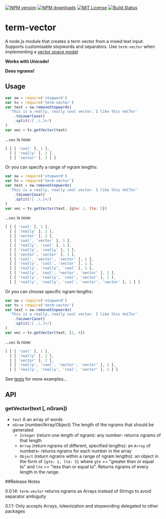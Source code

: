 [![NPM version][npm-version-image]][npm-url] [![NPM downloads][npm-downloads-image]][npm-url] [![MIT License][license-image]][license-url] [![Build Status][travis-image]][travis-url]

# term-vector
A node.js module that creates a term vector from a mixed text input. Supports customisable stopwords and separators. Use `term-vector` when implementing a [vector space model](http://en.wikipedia.org/wiki/Vector_space_model)

**Works with Unicode!**

**Does ngrams!**


## Usage

```javascript
var sw = require('stopword')
var tv = require('term-vector')
var text = sw.removeStopwords(
  'This is a really, really cool vector. I like this VeCTor'
    .toLowerCase()
    .split(/[ ,\.]+/)
)
var vec = tv.getVector(text)
```

...`vec` is now:

```javascript
[ [ [ 'cool' ], 1 ],
  [ [ 'really' ], 2 ],
  [ [ 'vector' ], 2 ] ]
```


Or you can specify a range of ngram lengths:

```javascript
var sw = require('stopword')
var tv = require('term-vector')
var text = sw.removeStopwords(
  'This is a really, really cool vector. I like this VeCTor'
    .toLowerCase()
    .split(/[ ,\.]+/)
)
var vec = tv.getVector(text, {gte: 1, lte: 5})
```

...`vec` is now:

```javascript
[ [ [ 'cool' ], 1 ],
  [ [ 'really' ], 2 ],
  [ [ 'vector' ], 2 ],
  [ [ 'cool', 'vector' ], 1 ],
  [ [ 'really', 'cool' ], 1 ],
  [ [ 'really', 'really' ], 1 ],
  [ [ 'vector', 'vector' ], 1 ],
  [ [ 'cool', 'vector', 'vector' ], 1 ],
  [ [ 'really', 'cool', 'vector' ], 1 ],
  [ [ 'really', 'really', 'cool' ], 1 ],
  [ [ 'really', 'cool', 'vector', 'vector' ], 1 ],
  [ [ 'really', 'really', 'cool', 'vector' ], 1 ],
  [ [ 'really', 'really', 'cool', 'vector', 'vector' ], 1 ] ]
```

Or you can choose specific ngram lengths:


```javascript
var sw = require('stopword')
var tv = require('term-vector')
var text = sw.removeStopwords(
  'This is a really, really cool vector. I like this VeCTor'
    .toLowerCase()
    .split(/[ ,\.]+/)
)
var vec = tv.getVector(text, [1, 4])
```

...`vec` is now:

```javascript
[ [ [ 'cool' ], 1 ],
  [ [ 'really' ], 2 ],
  [ [ 'vector' ], 2 ],
  [ [ 'really', 'cool', 'vector', 'vector' ], 1 ],
  [ [ 'really', 'really', 'cool', 'vector' ], 1 ] ]
```

See [tests](https://github.com/fergiemcdowall/term-vector/blob/master/test/test.js) for more examples...


## API

### getVector(text [, nGram])

* `text` A an array of words
* `nGram` (number/Array/Object) The length of the ngrams that should be generated
	* `Integer` (return one length of ngram): any number- returns ngrams of that length
	* `Array` (return ngrams of different, specified lengths): an `Array` of numbers- returns ngrams for each number in the array
	* `Object` (return ngrams within a range of ngram lengths): an object in the form of `{gte: 1, lte: 5}` where `gte` == "greater than or equal to" and `lte` == "less than or equal to". Returns ngrams of every length in the range.

[license-image]: http://img.shields.io/badge/license-MIT-blue.svg?style=flat
[license-url]: LICENSE

[npm-url]: https://npmjs.org/package/term-vector
[npm-version-image]: http://img.shields.io/npm/v/term-vector.svg?style=flat
[npm-downloads-image]: http://img.shields.io/npm/dm/term-vector.svg?style=flat

[travis-url]: http://travis-ci.org/fergiemcdowall/term-vector
[travis-image]: http://img.shields.io/travis/fergiemcdowall/term-vector.svg?style=flat


##Release Notes

0.0.14: `term-vector` returns ngrams as Arrays instead
of Strings to avoid separator ambiguity

0.1.1: Only accepts Arrays, tokenization and stopwording delegated to other packages